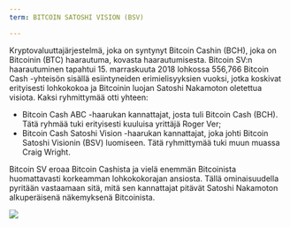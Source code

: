 ```yaml
---
term: BITCOIN SATOSHI VISION (BSV)

---
```

Kryptovaluuttajärjestelmä, joka on syntynyt Bitcoin Cashin (BCH), joka on Bitcoinin (BTC) haarautuma, kovasta haarautumisesta. Bitcoin SV:n haarautuminen tapahtui 15. marraskuuta 2018 lohkossa 556,766 Bitcoin Cash -yhteisön sisällä esiintyneiden erimielisyyksien vuoksi, jotka koskivat erityisesti lohkokokoa ja Bitcoinin luojan Satoshi Nakamoton oletettua visiota. Kaksi ryhmittymää otti yhteen:


- Bitcoin Cash ABC -haarukan kannattajat, josta tuli Bitcoin Cash (BCH). Tätä ryhmää tuki erityisesti kuuluisa yrittäjä Roger Ver;
- Bitcoin Cash Satoshi Vision -haarukan kannattajat, joka johti Bitcoin Satoshi Visionin (BSV) luomiseen. Tätä ryhmittymää tuki muun muassa Craig Wright.

Bitcoin SV eroaa Bitcoin Cashista ja vielä enemmän Bitcoinista huomattavasti korkeamman lohkokokorajan ansiosta. Tällä ominaisuudella pyritään vastaamaan sitä, mitä sen kannattajat pitävät Satoshi Nakamoton alkuperäisenä näkemyksenä Bitcoinista.

![](../../dictionnaire/assets/50.webp)
